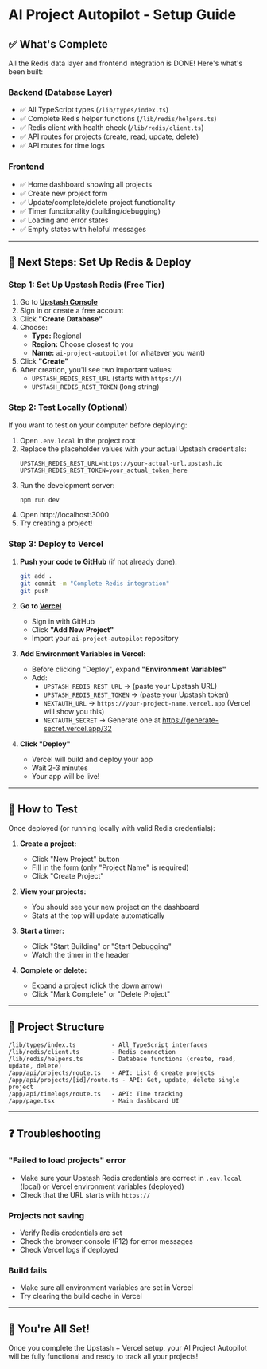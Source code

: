 # AI Project Autopilot - Setup Guide

## ✅ What's Complete

All the Redis data layer and frontend integration is DONE! Here's what's been built:

### Backend (Database Layer)
- ✅ All TypeScript types (`/lib/types/index.ts`)
- ✅ Complete Redis helper functions (`/lib/redis/helpers.ts`)
- ✅ Redis client with health check (`/lib/redis/client.ts`)
- ✅ API routes for projects (create, read, update, delete)
- ✅ API routes for time logs

### Frontend
- ✅ Home dashboard showing all projects
- ✅ Create new project form
- ✅ Update/complete/delete project functionality
- ✅ Timer functionality (building/debugging)
- ✅ Loading and error states
- ✅ Empty states with helpful messages

---

## 🚀 Next Steps: Set Up Redis & Deploy

### Step 1: Set Up Upstash Redis (Free Tier)

1. Go to **[Upstash Console](https://console.upstash.com/)**
2. Sign in or create a free account
3. Click **"Create Database"**
4. Choose:
   - **Type:** Regional
   - **Region:** Choose closest to you
   - **Name:** `ai-project-autopilot` (or whatever you want)
5. Click **"Create"**
6. After creation, you'll see two important values:
   - `UPSTASH_REDIS_REST_URL` (starts with `https://`)
   - `UPSTASH_REDIS_REST_TOKEN` (long string)

### Step 2: Test Locally (Optional)

If you want to test on your computer before deploying:

1. Open `.env.local` in the project root
2. Replace the placeholder values with your actual Upstash credentials:
   ```env
   UPSTASH_REDIS_REST_URL=https://your-actual-url.upstash.io
   UPSTASH_REDIS_REST_TOKEN=your_actual_token_here
   ```
3. Run the development server:
   ```bash
   npm run dev
   ```
4. Open http://localhost:3000
5. Try creating a project!

### Step 3: Deploy to Vercel

1. **Push your code to GitHub** (if not already done):
   ```bash
   git add .
   git commit -m "Complete Redis integration"
   git push
   ```

2. **Go to [Vercel](https://vercel.com/)**
   - Sign in with GitHub
   - Click **"Add New Project"**
   - Import your `ai-project-autopilot` repository

3. **Add Environment Variables in Vercel:**
   - Before clicking "Deploy", expand **"Environment Variables"**
   - Add:
     - `UPSTASH_REDIS_REST_URL` → (paste your Upstash URL)
     - `UPSTASH_REDIS_REST_TOKEN` → (paste your Upstash token)
     - `NEXTAUTH_URL` → `https://your-project-name.vercel.app` (Vercel will show you this)
     - `NEXTAUTH_SECRET` → Generate one at https://generate-secret.vercel.app/32

4. **Click "Deploy"**
   - Vercel will build and deploy your app
   - Wait 2-3 minutes
   - Your app will be live!

---

## 🧪 How to Test

Once deployed (or running locally with valid Redis credentials):

1. **Create a project:**
   - Click "New Project" button
   - Fill in the form (only "Project Name" is required)
   - Click "Create Project"

2. **View your projects:**
   - You should see your new project on the dashboard
   - Stats at the top will update automatically

3. **Start a timer:**
   - Click "Start Building" or "Start Debugging"
   - Watch the timer in the header

4. **Complete or delete:**
   - Expand a project (click the down arrow)
   - Click "Mark Complete" or "Delete Project"

---

## 📂 Project Structure

```
/lib/types/index.ts          - All TypeScript interfaces
/lib/redis/client.ts         - Redis connection
/lib/redis/helpers.ts        - Database functions (create, read, update, delete)
/app/api/projects/route.ts   - API: List & create projects
/app/api/projects/[id]/route.ts - API: Get, update, delete single project
/app/api/timelogs/route.ts   - API: Time tracking
/app/page.tsx                - Main dashboard UI
```

---

## ❓ Troubleshooting

### "Failed to load projects" error
- Make sure your Upstash Redis credentials are correct in `.env.local` (local) or Vercel environment variables (deployed)
- Check that the URL starts with `https://`

### Projects not saving
- Verify Redis credentials are set
- Check the browser console (F12) for error messages
- Check Vercel logs if deployed

### Build fails
- Make sure all environment variables are set in Vercel
- Try clearing the build cache in Vercel

---

## 🎉 You're All Set!

Once you complete the Upstash + Vercel setup, your AI Project Autopilot will be fully functional and ready to track all your projects!
